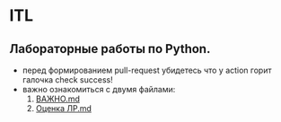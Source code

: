 # ITL

## Лабораторные работы по Python.

- перед формированием pull-request убидетесь что у action горит галочка check success!
- важно ознакомиться с двумя файлами:
  1. [ВАЖНО.md](https://github.com/progito/ITL/blob/main/%D0%92%D0%90%D0%96%D0%9D%D0%9E.md)
  2. [Оценка ЛР.md](https://github.com/progito/ITL/blob/main/%D0%9E%D1%86%D0%B5%D0%BD%D0%B8%D0%B2%D0%B0%D0%BD%D0%B8%D0%B5%20%D0%9B%D0%A0.md)
